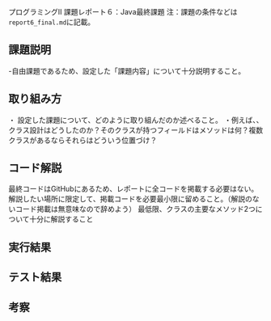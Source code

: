 プログラミングⅡ 課題レポート６：Java最終課題
注：課題の条件などは`report6_final.md`に記載。

## 課題説明
-自由課題であるため、設定した「課題内容」について十分説明すること。

## 取り組み方
・ 設定した課題について、どのように取り組んだのか述べること。
・例えば、、クラス設計はどうしたのか？そのクラスが持つフィールドはメソッドは何？複数クラスがあるならそれらはどういう位置づけ？

## コード解説
最終コードはGitHubにあるため、レポートに全コードを掲載する必要はない。解説したい場所に限定して、掲載コードを必要最小限に留めること。（解説のないコード掲載は無意味なので辞めよう）
最低限、クラスの主要なメソッド2つについて十分に解説すること

## 実行結果

## テスト結果

## 考察


